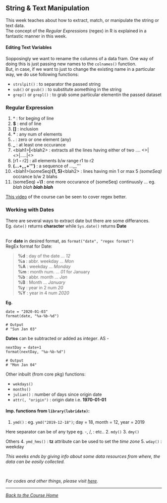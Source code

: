 ## String & Text Manipulation

This week teaches about how to extract, match, or manipulate the string or text data.<br />
The concept of the _Regular Expressions_ (regex) in R is explained in a fantastic manner in this week.<br />

#### Editing Text Variables
Sopposingly we want to rename the columns of a data fram. One way of doing this is just passing new names to the ```colnames()``` function.<br />
But, in case, if we want to just to change the existing name in a particular way, we do use following functions:<br />
* ```strslpit()``` : to separator the passed string
* ```sub()``` or ```gsub()``` : to substitute aomething in the string
* ```grep()``` or ```grepl()``` : to grab some particular elementin the passed dataset

### Regular Expression
1. **^** : for beging of line
2. **$** : end of line
3. **[]** : inclusion
4. **\*** : any num of elements
5. **.** : zero or one element (any)
6. **\_** : at least one occurance
7. \<blah1\>**|**\<blah2\> : extracts all the lines having either of two ....  <>|<>|.....|<>
8. \[r1 **-** r2\] : all elements b/w range r1 to r2
9. **(...+,,,+''')** : a sequence of _...,,,'''_
10. \<blah1\>(someSeq)**{1, 5}**\<blah2\> : lines having min 1 or max 5 _(someSeq)_ occrance b/w 2 blahs
11. (someSeq) +**\1** : one more occurance of (someSeq) continuusly ... eg. _blah blah **blah blah**_ 

[This video](https://www.coursera.org/learn/data-cleaning/lecture/QvbWt/regular-expressions-ii) of the course can be seen to cover regex better.

### Working with Dates

There are several ways to extract date but there are some differances.<br />
Eg. ```date()``` returns **character** while ```Sys.date()``` returns **Date**<br /><br />

For **date** in desired format, as ```format("date", "regex format")```<br />
RegEx format for Date:<br />
> **%d** : day of the date ... _12_ <br />
> **%a** : abbr. weekday ... _Mon_ <br />
> **%A** : weekday ... _Monday_ <br />
> **%m** : month num. ... _01_ for January <br />
> **%b** : abbr. month ... _Jan_ <br />
> **%B** : Month ... _January_ <br />
> **%y** : year in 2 num _20_ <br />
> **%Y** : year in 4 num _2020_ <br />

**Eg.** <br />
```
date = "2020-01-03"
format(date, "%a-%b-%d")

# Output
# "Sun Jan 03"
```

**Dates** can be subtracted or added as _integer_. AS - <br />
```
nextDay = date+1
format(nextDay, "%a-%b-%d")

# Output
# "Mon Jan 04"
```

Other inbuilt (from core pkg) functions:
* ```wekdays()```
* ```months()```
* ```julian()``` : number of days since origin date
* ```attr(, "origin")``` : origin date i.e. **1970-01-01**


#### Imp. functions from ```library(lubridate)```:
1. ```ymd()``` : eg. ```ymd("2019-12-18")```; day = 18, month = 12, year = 2019

Here separator can be of any type eg. -, /, : etc..
2. ```mdy()```
3. ```dmy()```

Others
4. ```ymd_hms()``` : **tz** attribute can be used to set the _time zone_
5. ```wday()``` : weekday

_This weeks ends by giving info about some data resources from where, the data can be easily collected._

</br>

_For codes and other things, please visit [here](https://github.com/ravi-prakash1907/Data-Science-in-R/tree/master/Getting%20and%20Cleaning%20Data/week4)._<br />

<hr />

[_Back to the Course Home_](../)

